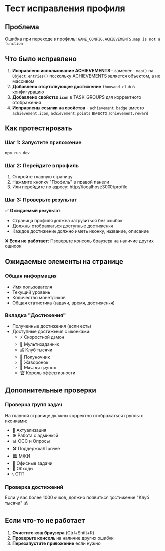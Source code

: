 # Тест исправления профиля

## Проблема
Ошибка при переходе в профиль: `GAME_CONFIG.ACHIEVEMENTS.map is not a function`

## Что было исправлено

1. **Исправлено использование ACHIEVEMENTS** - заменен `.map()` на `Object.entries()` поскольку ACHIEVEMENTS является объектом, а не массивом
2. **Добавлено отсутствующее достижение** `thousand_club` в конфигурацию  
3. **Добавлено свойство `icon`** в TASK_GROUPS для корректного отображения
4. **Исправлены ссылки на свойства** - `achievement.badge` вместо `achievement.icon`, `achievement.points` вместо `achievement.reward`

## Как протестировать

### Шаг 1: Запустите приложение
```bash
npm run dev
```

### Шаг 2: Перейдите в профиль
1. Откройте главную страницу
2. Нажмите кнопку "Профиль" в правой панели
3. Или перейдите по адресу: http://localhost:3000/profile

### Шаг 3: Проверьте результат
✅ **Ожидаемый результат**: 
- Страница профиля должна загрузиться без ошибок
- Должны отображаться доступные достижения
- Каждое достижение должно иметь иконку, название, описание

❌ **Если не работает**: Проверьте консоль браузера на наличие других ошибок

## Ожидаемые элементы на странице

### Общая информация
- Имя пользователя
- Текущий уровень 
- Количество монет/очков
- Общая статистика (задачи, время, достижения)

### Вкладка "Достижения"
- Полученные достижения (если есть)
- Доступные достижения с иконками:
  - ⚡ Скоростной демон
  - 🎯 Мультизадачник  
  - 💰 Клуб тысячи
  - 🌙 Полуночник
  - 🌅 Жаворонок
  - 👑 Мастер группы
  - 🏆 Король эффективности

## Дополнительные проверки

### Проверка групп задач
На главной странице должны корректно отображаться группы с иконками:
- 📝 Актуализация
- ⚙️ Работа с админкой  
- 📊 ОСС и Опросы
- 🛠️ Поддержка/Прочее
- 🏛️ МЖИ
- 💼 Офисные задачи
- 🚶 Обходы
- 📞 СТП

### Проверка достижений
Если у вас более 1000 очков, должно появиться достижение "Клуб тысячи" 💰

## Если что-то не работает

1. **Очистите кэш браузера** (Ctrl+Shift+R)
2. **Проверьте консоль** на наличие других ошибок
3. **Перезапустите приложение** если нужно 